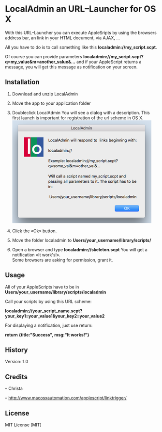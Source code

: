 # LocalAdmin an URL–Launcher for OS X

With this URL–Launcher you can execute AppleSripts by using the browsers address bar, an link in your HTML document, via AJAX, …

All you have to do is to call something like this **localadmin://my_script.scpt**.

Of course you can provide parameters **localadmin://my_script.scpt?q=my_value&m=another_value&…** and if your AppleScript returns a message, you will get this message as notification on your screen.

## Installation

1. Download and unzip LocalAdmin

2. Move the app to your application folder

3. Doubleclick LocalAdmin
   You will see a dialog with a description. This first launch is important for registration of the url scheme in OS X.
   ![LocalAdmin dialog](doc_images/localadmin_app.png)
4. Click the «Ok» button.

5. Move the folder localadmin to **Users/your_username/library/scripts/**

6. Open a browser and type **localadmin://skeleton.scpt** 
   You will get a notification «It work's!».  
   Some browsers are asking for permission, grant it.

## Usage

All of your AppleScripts have to be in **Users/your_username/library/scripts/localadmin**

Call your scripts by using this URL scheme:

**localadmin://your_script_name.scpt?your_key1=your_value1&your_key2=your_value2**

For displaying a notification, just use return:

**return {title:"Success", msg:"It works!"}**

## History

Version: 1.0

## Credits

– Christa

– http://www.macosxautomation.com/applescript/linktrigger/

## License

MIT License (MIT)